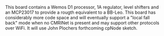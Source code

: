This board contains a Wemos D1 processor, 1A regulator, level shifters and an MCP23017 to provide a rougth equivalent to a BB-Leo.
This board has considerably more code space and will eventually support a "local fall back" mode when no CMRINet is present and may
support other protocols over WiFi.  It will use John Plochers forthcoming cpNode sketch.
